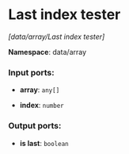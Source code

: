 # Last index tester

_[data/array/Last index tester]_

__Namespace__: data/array

### Input ports:

* __array__: ` any[] `


* __index__: ` number `

### Output ports:

* __is last__: ` boolean `

